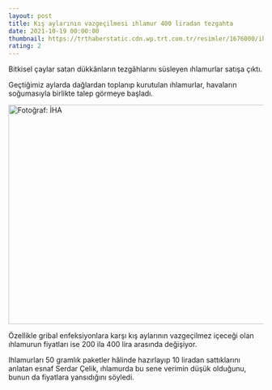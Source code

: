 ```yaml
--- 
layout: post
title: Kış aylarının vazgeçilmesi ıhlamur 400 liradan tezgahta
date: 2021-10-19 00:00:00
thumbnail: https://trthaberstatic.cdn.wp.trt.com.tr/resimler/1676000/ihlamur-iha-1677303.jpg
rating: 2
---
```

<p>
	Bitkisel çaylar satan dükkânların tezgâhlarını süsleyen ıhlamurlar satışa çıktı.</p>
<p>
	Geçtiğimiz aylarda dağlardan toplanıp kurutulan ıhlamurlar, havaların soğumasıyla birlikte talep görmeye başladı.</p>
<p>
	<img alt="Fotoğraf: İHA" src="../dosyalar/images/AW444862_03.jpg" style="width: 650px; height: 433px;" /></p>
<p>
	Özellikle gribal enfeksiyonlara karşı kış aylarının vazgeçilmez içeceği olan ıhlamurun fiyatları ise 200 ila 400 lira arasında değişiyor.</p>
<p>
	Ihlamurları 50 gramlık paketler hâlinde hazırlayıp 10 liradan sattıklarını anlatan esnaf Serdar Çelik, ıhlamurda bu sene verimin düşük olduğunu, bunun da fiyatlara yansıdığını söyledi.</p>
